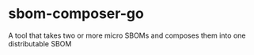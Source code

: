 # sbom-composer-go
A tool that takes two or more micro SBOMs and composes them into one distributable SBOM
